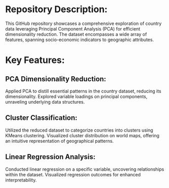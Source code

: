 # Repository Description:

This GitHub repository showcases a comprehensive exploration of country data leveraging Principal Component Analysis (PCA) for efficient dimensionality reduction. The dataset encompasses a wide array of features, spanning socio-economic indicators to geographic attributes.

# Key Features:

## PCA Dimensionality Reduction:

Applied PCA to distill essential patterns in the country dataset, reducing its dimensionality.
Explored variable loadings on principal components, unraveling underlying data structures.

## Cluster Classification:

Utilized the reduced dataset to categorize countries into clusters using KMeans clustering.
Visualized cluster distribution on world maps, offering an intuitive representation of geographical patterns.

## Linear Regression Analysis:

Conducted linear regression on a specific variable, uncovering relationships within the dataset.
Visualized regression outcomes for enhanced interpretability.

